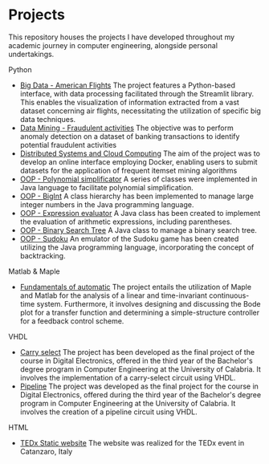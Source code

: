 # Projects
This repository houses the projects I have developed throughout my academic journey in computer engineering, alongside personal undertakings.

Python
- [Big Data - American Flights](https://github.com/gaiabertolino/bigData)
The project features a Python-based interface, with data processing facilitated through the Streamlit library. This enables the visualization of information extracted from a vast dataset concerning air flights, necessitating the utilization of specific big data techniques.
- [Data Mining - Fraudulent activities](https://github.com/gaiabertolino/dataMining)
The objective was to perform anomaly detection on a dataset of banking transactions to identify potential fraudulent activities
- [Distributed Systems and Cloud Computing]()
The aim of the project was to develop an online interface employing Docker, enabling users to submit datasets for the application of frequent itemset mining algorithms
- [OOP - Polynomial simplificator](https://github.com/gaiabertolino/calcolatorePolinomiProject)
A series of classes were implemented in Java language to facilitate polynomial simplification.
- [OOP - BigInt](https://github.com/gaiabertolino/bigIntProject)
A class hierarchy has been implemented to manage large integer numbers in the Java programming language.
- [OOP - Expression evaluator](https://github.com/gaiabertolino/valutaEspressioneProject)
A Java class has been created to implement the evaluation of arithmetic expressions, including parentheses.
- [OOP - Binary Search Tree](https://github.com/gaiabertolino/alberoBinarioDiRicercaProject)
A Java class to manage a binary search tree.
- [OOP - Sudoku](https://github.com/gaiabertolino/sudokuProject)
An emulator of the Sudoku game has been created utilizing the Java programming language, incorporating the concept of backtracking.

Matlab & Maple
- [Fundamentals of automatic](https://github.com/gaiabertolino/automationProject)
The project entails the utilization of Maple and Matlab for the analysis of a linear and time-invariant continuous-time system. Furthermore, it involves designing and discussing the Bode plot for a transfer function and determining a simple-structure controller for a feedback control scheme.

VHDL
- [Carry select](https://github.com/gaiabertolino/carrySelect.VHDLProject)
The project has been developed as the final project of the course in Digital Electronics, offered in the third year of the Bachelor's degree program in Computer Engineering at the University of Calabria. It involves the implementation of a carry-select circuit using VHDL.
- [Pipeline](https://github.com/gaiabertolino/appunti/blob/e0571c682f588b6147e38bc18288747763bd2c2c/Relazione%20progetto%20pipeline.pdf)
The project was developed as the final project for the course in Digital Electronics, offered during the third year of the Bachelor's degree program in Computer Engineering at the University of Calabria. It involves the creation of a pipeline circuit using VHDL.

HTML
- [TEDx Static website](https://github.com/gaiabertolino/tedxcatanzaro)
The website was realized for the TEDx event in Catanzaro, Italy




